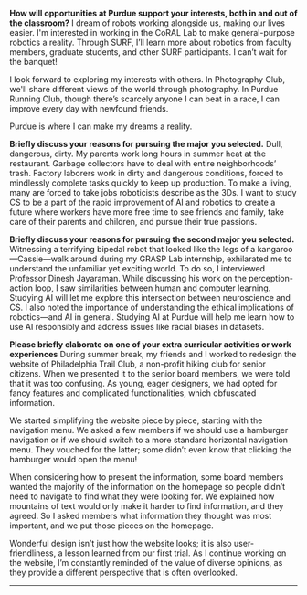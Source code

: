 **How will opportunities at Purdue support your interests, both in and out of the classroom?**
I dream of robots working alongside us, making our lives easier. I'm interested in working in the CoRAL Lab to make general-purpose robotics a reality. Through SURF, I’ll learn more about robotics from faculty members, graduate students, and other SURF participants. I can’t wait for the banquet!

I look forward to exploring my interests with others. In Photography Club, we'll share different views of the world through photography. In Purdue Running Club, though there’s scarcely anyone I can beat in a race, I can improve every day with newfound friends. 

Purdue is where I can make my dreams a reality.

**Briefly discuss your reasons for pursuing the major you selected.**
Dull, dangerous, dirty.  My parents work long hours in summer heat at the restaurant. Garbage collectors have to deal with entire neighborhoods’ trash. Factory laborers work in dirty and dangerous conditions, forced to mindlessly complete tasks quickly to keep up production. To make a living, many are forced to take jobs roboticists describe as the 3Ds. I want to study CS to be a part of the rapid improvement of AI and robotics to create a future where workers have more free time to see friends and family, take care of their parents and children, and pursue their true passions.

**Briefly discuss your reasons for pursuing the second major you selected.**
Witnessing a terrifying bipedal robot that looked like the legs of a kangaroo—Cassie—walk around during my GRASP Lab internship, exhilarated me to understand the unfamiliar yet exciting world. To do so, I interviewed Professor Dinesh Jayaraman. While discussing his work on the perception-action loop, I saw similarities between human and computer learning. Studying AI will let me explore this intersection between neuroscience and CS. I also noted the importance of understanding the ethical implications of robotics—and AI in general. Studying AI at Purdue will help me learn how to use AI responsibly and address issues like racial biases in datasets.


**Please briefly elaborate on one of your extra curricular activities or work experiences**
During summer break, my friends and I worked to redesign the website of Philadelphia Trail Club, a non-profit hiking club for senior citizens. When we presented it to the senior board members, we were told that it was too confusing. As young, eager designers, we had opted for fancy features and complicated functionalities, which obfuscated information.  

We started simplifying the website piece by piece, starting with the navigation menu. We asked a few members if we should use a hamburger navigation or if we should switch to a more standard horizontal navigation menu. They vouched for the latter; some didn’t even know that clicking the hamburger would open the menu!

When considering how to present the information, some board members wanted the majority of the information on the homepage so people didn’t need to navigate to find what they were looking for. We explained how mountains of text would only make it harder to find information, and they agreed. So I asked members what information they thought was most important, and we put those pieces on the homepage.

Wonderful design isn’t just how the website looks; it is also user-friendliness, a lesson learned from our first trial. As I continue working on the website, I’m constantly reminded of the value of diverse opinions, as they provide a different perspective that is often overlooked.
****